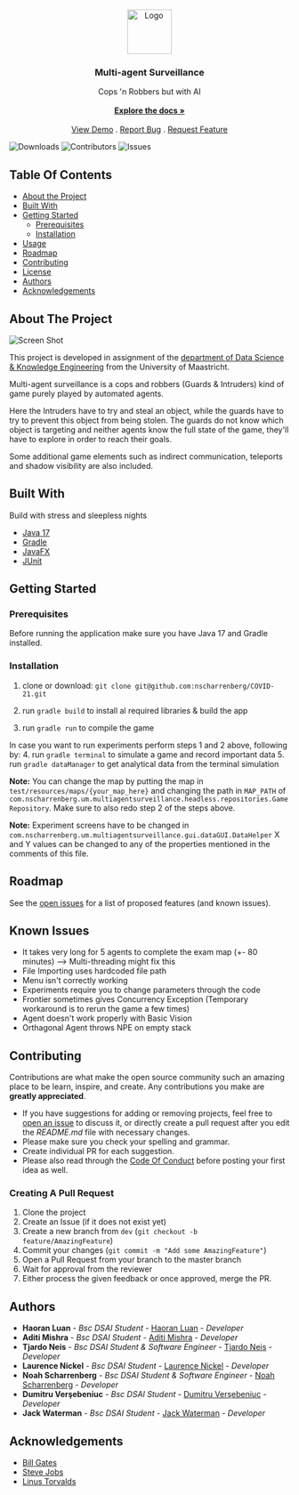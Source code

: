 <br/>
<p align="center">
  <a href="https://github.com/nscharrenberg/Multi-agent-Surveillance">
    <img src="https://media.istockphoto.com/vectors/surveillance-camera-icon-vector-id1138989739?k=20&m=1138989739&s=612x612&w=0&h=K9dCQS3Bv22Izg8o-FZXByj1qiU2NvPN_8ioNuSrv5A=" alt="Logo" width="80" height="80">
  </a>

<h3 align="center">Multi-agent Surveillance</h3>

  <p align="center">
    Cops 'n Robbers but with AI
    <br/>
    <br/>
    <a href="https://github.com/nscharrenberg/Multi-agent-Surveillance"><strong>Explore the docs »</strong></a>
    <br/>
    <br/>
    <a href="https://github.com/nscharrenberg/Multi-agent-Surveillance">View Demo</a>
    .
    <a href="https://github.com/nscharrenberg/Multi-agent-Surveillance/issues">Report Bug</a>
    .
    <a href="https://github.com/nscharrenberg/Multi-agent-Surveillance/issues">Request Feature</a>
  </p>
</p>

![Downloads](https://img.shields.io/github/downloads/nscharrenberg/Multi-agent-Surveillance/total) ![Contributors](https://img.shields.io/github/contributors/nscharrenberg/Multi-agent-Surveillance?color=dark-green) ![Issues](https://img.shields.io/github/issues/nscharrenberg/Multi-agent-Surveillance)

## Table Of Contents

* [About the Project](#about-the-project)
* [Built With](#built-with)
* [Getting Started](#getting-started)
    * [Prerequisites](#prerequisites)
    * [Installation](#installation)
* [Usage](#usage)
* [Roadmap](#roadmap)
* [Contributing](#contributing)
* [License](#license)
* [Authors](#authors)
* [Acknowledgements](#acknowledgements)

## About The Project

![Screen Shot](https://media.istockphoto.com/photos/mature-european-businessman-impatiently-pointing-to-his-watch-why-are-picture-id1046171148?k=20&m=1046171148&s=612x612&w=0&h=dNro1_dRkH6jT0-xud4OvnJx8Tz7qiuK6AadweQI_fQ=)

This project is developed in assignment of the [department of Data Science & Knowledge Engineering](https://www.maastrichtuniversity.nl/education/bachelor/data-science-and-artificial-intelligence) from the University of Maastricht.

Multi-agent surveillance is a cops and robbers (Guards & Intruders) kind of game purely played by automated agents.

Here the Intruders have to try and steal an object, while the guards have to try to prevent this object from being stolen. The guards do not know which object is targeting and neither agents know the full state of the game, they'll have to explore in order to reach their goals.

Some additional game elements such as indirect communication, teleports and shadow visibility are also included.




## Built With

Build with stress and sleepless nights

* [Java 17](https://openjdk.java.net)
* [Gradle](https://gradle.org)
* [JavaFX](https://openjfx.io)
* [JUnit](https://junit.org)

## Getting Started

### Prerequisites

Before running the application make sure you have Java 17 and Gradle installed.

### Installation

1. clone or download:
   `git clone git@github.com:nscharrenberg/COVID-21.git`

2. run `gradle build` to install al required libraries & build the app
3. run `gradle run` to compile the game

In case you want to run experiments perform steps 1 and 2 above, following by:
4. run `gradle terminal` to simulate a game and record important data
5. run `gradle dataManager` to get analytical data from the terminal simulation

**Note:** You can change the map by putting the map in `test/resources/maps/{your_map_here}` and changing the path in `MAP_PATH` of `com.nscharrenberg.um.multiagentsurveillance.headless.repositories.GameRepository`.
Make sure to also redo step 2 of the steps above.

**Note:** Experiment screens have to be changed in `com.nscharrenberg.um.multiagentsurveillance.gui.dataGUI.DataHelper` X and Y values can be changed to any of the properties mentioned in the comments of this file.

## Roadmap

See the [open issues](https://github.com/nscharrenberg/Multi-agent-Surveillance/issues) for a list of proposed features (and known issues).

## Known Issues
- It takes very long for 5 agents to complete the exam map (+- 80 minutes) --> Multi-threading might fix this
- File Importing uses hardcoded file path
- Menu isn't correctly working
- Experiments require you to change parameters through the code
- Frontier sometimes gives Concurrency Exception (Temporary workaround is to rerun the game a few times)
- Agent doesn't work properly with Basic Vision
- Orthagonal Agent throws NPE on empty stack

## Contributing

Contributions are what make the open source community such an amazing place to be learn, inspire, and create. Any contributions you make are **greatly appreciated**.
* If you have suggestions for adding or removing projects, feel free to [open an issue](https://github.com/nscharrenberg/Multi-agent-Surveillance/issues/new) to discuss it, or directly create a pull request after you edit the *README.md* file with necessary changes.
* Please make sure you check your spelling and grammar.
* Create individual PR for each suggestion.
* Please also read through the [Code Of Conduct](https://github.com/nscharrenberg/Multi-agent-Surveillance/blob/main/CODE_OF_CONDUCT.md) before posting your first idea as well.

### Creating A Pull Request

1. Clone the project
2. Create an Issue (if it does not exist yet)
3. Create a new branch from `dev` (`git checkout -b feature/AmazingFeature`)
4. Commit your changes (`git commit -m "Add some AmazingFeature"`)
5. Open a Pull Request from your branch to the master branch
6. Wait for approval from the reviewer
7. Either process the given feedback or once approved, merge the PR.

## Authors

* **Haoran Luan** - *Bsc DSAI Student* - [Haoran Luan](https://github.com/XPC1995) - *Developer*
* **Aditi Mishra** - *Bsc DSAI Student* - [Aditi Mishra](https://github.com/Aditi-Mishra2) - *Developer*
* **Tjardo Neis** - *Bsc DSAI Student & Software Engineer* - [Tjardo Neis](https://github.com/Whatsoutside) - *Developer*
* **Laurence Nickel** - *Bsc DSAI Student* - [Laurence Nickel](https://github.com/LaurenceNickel) - *Developer*
* **Noah Scharrenberg** - *Bsc DSAI Student & Software Engineer* - [Noah Scharrenberg](https://github.com/nscharrenberg) - *Developer*
* **Dumitru Verşebeniuc** - *Bsc DSAI Student* - [Dumitru Verşebeniuc](https://github.com/DikaVer) - *Developer*
* **Jack Waterman** - *Bsc DSAI Student* - [Jack Waterman](https://github.com/jackwaterman13) - *Developer*

## Acknowledgements

* [Bill Gates](https://nl.wikipedia.org/wiki/Bill_Gates)
* [Steve Jobs](https://nl.wikipedia.org/wiki/Steve_Jobs)
* [Linus Torvalds](https://nl.wikipedia.org/wiki/Linus_Torvalds)
